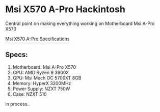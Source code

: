 # Msi X570 A-Pro Hackintosh
Central point on making everything working on Motherboard Msi A-Pro X570

[Msi X570 A-Pro Specifications](https://www.msi.com/Motherboard/X570-A-PRO/Specification)

## Specs:
1. Motherboard: Msi A-Pro X570
2. CPU:          AMD Ryzen 9 3900X
3. GPU:          Msi Mech OC 5700XT 8GB
4. Memory:       HyperX 3200MHz
5. Power Supply: NZXT 750W
6. Case:         NZXT 510

in process..
